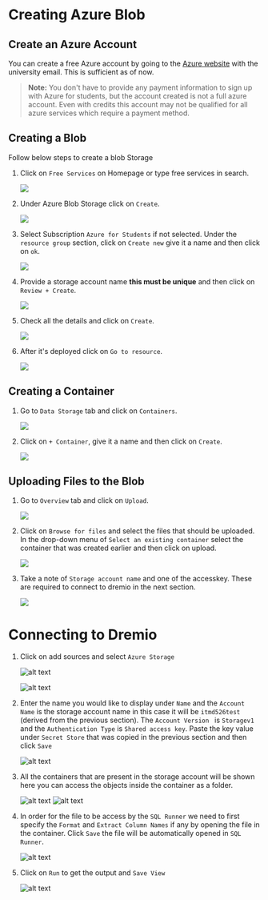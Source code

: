# Creating Azure Blob

## Create an Azure Account

You can create a free Azure account by going to the [Azure website](https://azure.microsoft.com/en-us/free/students) with the university email. This is sufficient as of now.
> **Note:** You don't have to provide any payment information to sign up with Azure for students, but the account created is not a full azure account. Even with credits this account may not be qualified for all azure services which require a payment method. 

## Creating a Blob

Follow below steps to create a blob Storage

1. Click on `Free Services` on Homepage or type free services in search.

    ![](./images/free-services.png)

2. Under Azure Blob Storage click on `Create`.

    ![](./images/Azure%20Blob%20storage.png)

3. Select Subscription `Azure for Students` if not selected. Under the `resource group` section, click on `Create new` give it a name and then click on `ok`.

    ![](./images/create-resource-group.png)

4. Provide a storage account name **this must be unique** and then click on `Review + Create`.

    ![](./images/account-name.png)

5. Check all the details and click on `Create`.

    ![](./images/create.png)

6. After it's deployed click on `Go to resource`.

    ![](./images/goto-resource.png)

## Creating a Container

1. Go to `Data Storage` tab and click on `Containers`.

    ![](./images/data-storage.png)

2. Click on `+ Container`, give it a name and then click on `Create`.

    ![](./images/createcontainer.png)
 
## Uploading Files to the Blob

1. Go to `Overview` tab and click on `Upload`.

    ![](./images/overview.png)

2. Click on `Browse for files` and select the files that should be uploaded. In the drop-down menu of `Select an existing container` select the container that was created earlier and then click on upload.

    ![](./images/upload.png)

3. Take a note of `Storage account name` and one of the accesskey. These are required to connect to dremio in the next section.
    
    ![](./images/access-keys.png)

# Connecting to Dremio

1. Click on add sources and select `Azure Storage`

    ![alt text](images/add-source.png)

    ![alt text](images/azure-storage.png)

2. Enter the name you  would like to display under `Name` and the `Account Name` is the storage account name in this case it will be `itmd526test` (derived from the previous section). The `Account Version ` is `Storagev1` and the `Authentication Type` is `Shared access key`. Paste the key value under `Secret Store` that was copied in the previous section and then click `Save`
    
    ![alt text](images/new-storage.png)

3. All the containers that are present in the storage account will be shown here you can access the objects inside the container as a folder.

    ![alt text](images/folder-1.png)
    ![alt text](images/folder-2.png)

4. In order for the file to be access by the `SQL Runner` we need to first specify the `Format` and `Extract Column Names` if any by opening the file in the container. Click `Save` the file will be automatically opened in `SQL Runner`.

    ![alt text](images/file-tweak.png)

5. Click on `Run` to get the output and `Save View`
     
    ![alt text](images/run-query.png)
